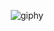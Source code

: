 <div align="center">

  ![giphy](https://github.com/user-attachments/assets/2a62ed9b-791e-4946-9084-50537b9b9eb8)

</div>

